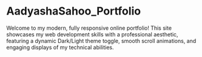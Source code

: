 # AadyashaSahoo_Portfolio
Welcome to my modern, fully responsive online portfolio! This site showcases my web development skills with a professional aesthetic, featuring a dynamic Dark/Light theme toggle, smooth scroll animations, and engaging displays of my technical abilities. 
